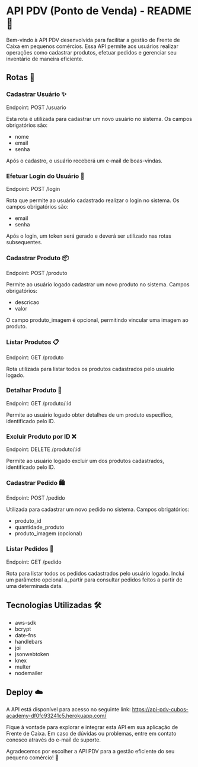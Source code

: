 # API PDV (Ponto de Venda) - README 🛒
Bem-vindo à API PDV desenvolvida para facilitar a gestão de Frente de Caixa em pequenos comércios. Essa API permite aos usuários realizar operações como cadastrar produtos, efetuar pedidos e gerenciar seu inventário de maneira eficiente.

## Rotas 🚀
### Cadastrar Usuário ✨
Endpoint: POST /usuario

Esta rota é utilizada para cadastrar um novo usuário no sistema. Os campos obrigatórios são:

- nome
- email
- senha

Após o cadastro, o usuário receberá um e-mail de boas-vindas.

### Efetuar Login do Usuário 🔐
Endpoint: POST /login

Rota que permite ao usuário cadastrado realizar o login no sistema. Os campos obrigatórios são:

- email
- senha
  
Após o login, um token será gerado e deverá ser utilizado nas rotas subsequentes.

### Cadastrar Produto 📦
Endpoint: POST /produto

Permite ao usuário logado cadastrar um novo produto no sistema. Campos obrigatórios:

- descricao
- valor
  
O campo produto_imagem é opcional, permitindo vincular uma imagem ao produto.

### Listar Produtos 📋
Endpoint: GET /produto

Rota utilizada para listar todos os produtos cadastrados pelo usuário logado.

### Detalhar Produto 📖
Endpoint: GET /produto/:id

Permite ao usuário logado obter detalhes de um produto específico, identificado pelo ID.

### Excluir Produto por ID ❌
Endpoint: DELETE /produto/:id

Permite ao usuário logado excluir um dos produtos cadastrados, identificado pelo ID.

### Cadastrar Pedido 🛍️
Endpoint: POST /pedido

Utilizada para cadastrar um novo pedido no sistema. Campos obrigatórios:

- produto_id
- quantidade_produto
- produto_imagem (opcional)

### Listar Pedidos 📜
Endpoint: GET /pedido

Rota para listar todos os pedidos cadastrados pelo usuário logado. Inclui um parâmetro opcional a_partir para consultar pedidos feitos a partir de uma determinada data.

## Tecnologias Utilizadas 🛠️
- aws-sdk
- bcrypt
- date-fns
- handlebars
- joi
- jsonwebtoken
- knex
- multer
- nodemailer

## Deploy ☁️
A API está disponível para acesso no seguinte link: https://api-pdv-cubos-academy-df0fc93241c5.herokuapp.com/

Fique à vontade para explorar e integrar esta API em sua aplicação de Frente de Caixa. Em caso de dúvidas ou problemas, entre em contato conosco através do e-mail de suporte.

Agradecemos por escolher a API PDV para a gestão eficiente do seu pequeno comércio! 🌟
